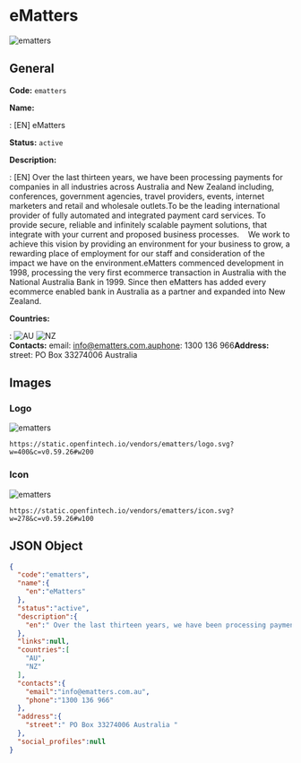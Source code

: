 
# eMatters 
![ematters](https://static.openfintech.io/vendors/ematters/logo.svg?w=400&c=v0.59.26#w200)  

## General 
 
**Code:** `ematters` 
 
**Name:** 
 
:	[EN] eMatters 
 
**Status:** `active` 
 
**Description:** 
 
: [EN]  Over the last thirteen years, we have been processing payments for companies in all industries across Australia and New Zealand including, conferences, government agencies, travel providers, events, internet marketers and retail and wholesale outlets.To be the leading international provider of fully automated and integrated payment card services. To provide secure, reliable and infinitely scalable payment solutions, that integrate with your current and proposed business processes.    We work to achieve this vision by providing an environment for your business to grow, a rewarding place of employment for our staff and consideration of the impact we have on the environment.eMatters commenced development in 1998, processing the very first ecommerce transaction in Australia with the National Australia Bank in 1999. Since then eMatters has added every ecommerce enabled bank in Australia as a partner and expanded into New Zealand.  
 
 
**Countries:** 
 
:	![AU](https://cdnjs.cloudflare.com/ajax/libs/flag-icon-css/3.3.0/flags/4x3/au.svg#w24) 	![NZ](https://cdnjs.cloudflare.com/ajax/libs/flag-icon-css/3.3.0/flags/4x3/nz.svg#w24)  
**Contacts:** 
email: info@ematters.com.auphone: 1300 136 966**Address:** 
street:  PO Box 33274006 Australia  

## Images 

### Logo 
 
![ematters](https://static.openfintech.io/vendors/ematters/logo.svg?w=400&c=v0.59.26#w200)  

```
https://static.openfintech.io/vendors/ematters/logo.svg?w=400&c=v0.59.26#w200
```  

### Icon 
 
![ematters](https://static.openfintech.io/vendors/ematters/icon.svg?w=278&c=v0.59.26#w100)  

```
https://static.openfintech.io/vendors/ematters/icon.svg?w=278&c=v0.59.26#w100
```  

## JSON Object 

```json
{
  "code":"ematters",
  "name":{
    "en":"eMatters"
  },
  "status":"active",
  "description":{
    "en":" Over the last thirteen years, we have been processing payments for companies in all industries across Australia and New Zealand including, conferences, government agencies, travel providers, events, internet marketers and retail and wholesale outlets.To be the leading international provider of fully automated and integrated payment card services. To provide secure, reliable and infinitely scalable payment solutions, that integrate with your current and proposed business processes.\u00a0\u00a0\u00a0 We work to achieve this vision by providing an environment for your business to grow, a rewarding place of employment for our staff and consideration of the impact we have on the environment.eMatters commenced development in 1998, processing the very first ecommerce transaction in Australia with the National Australia Bank in 1999. Since then eMatters has added every ecommerce enabled bank in Australia as a partner and expanded into New Zealand. "
  },
  "links":null,
  "countries":[
    "AU",
    "NZ"
  ],
  "contacts":{
    "email":"info@ematters.com.au",
    "phone":"1300 136 966"
  },
  "address":{
    "street":" PO Box 33274006 Australia "
  },
  "social_profiles":null
}
```  
